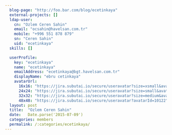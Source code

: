 ```yaml
---
  blog-page: "http://foo.bar.com/blog/ecetinkaya"
  external-projects: []
  ldap-user: 
    cn: "Ozlem Ceren Sahin"
    email: "ocsahin@havelsan.com.tr"
    mobile: "+996 551 878 879"
    sn: "Ceren Sahin"
    uid: "ecetinkaya"
  skills: []

  userProfile: 
    key: "ecetinkaya"
    name: "ecetinkaya"
    emailAddress: "ecetinkaya@bgt.havelsan.com.tr"
    displayName: "ebru cetinkaya"
    avatarUrl: 
      16x16: "https://jira.subutai.io/secure/useravatar?size=xsmall&avatarId=10122"
      24x24: "https://jira.subutai.io/secure/useravatar?size=small&avatarId=10122"
      32x32: "https://jira.subutai.io/secure/useravatar?size=medium&avatarId=10122"
      48x48: "https://jira.subutai.io/secure/useravatar?avatarId=10122"
  layout: post
  title:  "Ozlem Ceren Sahin"
  date:   Date.parse('2015-07-09')
  categories: members
  permalink: /:categories/ecetinkaya/
---
```

